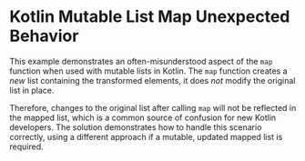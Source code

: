 # Kotlin Mutable List Map Unexpected Behavior

This example demonstrates an often-misunderstood aspect of the `map` function when used with mutable lists in Kotlin.  The `map` function creates a *new* list containing the transformed elements, it does *not* modify the original list in place.

Therefore, changes to the original list after calling `map` will not be reflected in the mapped list, which is a common source of confusion for new Kotlin developers.  The solution demonstrates how to handle this scenario correctly, using a different approach if a mutable, updated mapped list is required.

